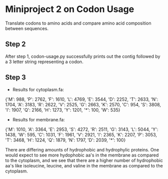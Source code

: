 # Miniproject 2 on Codon Usage

Translate codons to amino acids and compare amino acid composition between sequences.


## Step 2
After step 1, codon-usage.py successfully prints out the contig followed by a 3 letter string representing a codon.


## Step 3
- Results for cytoplasm.fa:

{'M': 988, 'P': 2762, 'F': 1610, 'L': 4769, 'E': 3544, 'D': 2252, 'T': 2633, 'N': 1704, 'A': 3183, 'R': 2622, 'V': 2525, 'G': 2663, 'K': 2570, 'C': 954, 'S': 3808, 'I': 1907, 'Q': 2166, 'H': 1273, 'Y': 1201, '*': 100, 'W': 535}

- Results for membrane.fa:

{'M': 1010, 'A': 3364, 'E': 2953, 'S': 4272, 'R': 2511, 'G': 3143, 'L': 5044, 'Y': 1438, 'W': 595, 'C': 1031, 'F': 1961, 'V': 2921, 'I': 2365, 'K': 2207, 'P': 3053, 'T': 3468, 'H': 1224, 'Q': 1879, 'N': 1797, 'D': 2039, '*': 100}


There are differing amounts of hydrophobic and hydrophylic proteins. One would expect to see more hydophobic aa's in the membrane as compared to the cytoplasm, and we see that there are a higher number of hydrophobic aa's like isoleucine, leucine, and valine in the membrane as compared to the cytoplasm.